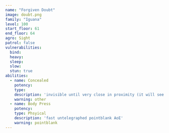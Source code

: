 ```yaml
---
name: "Forgiven Doubt"
image: doubt.png
family: "Iguana"
level: 100
start_floor: 61
end_floor: 64
agro: Sight
patrol: false
vulnerabilities:
  bind: 
  heavy: 
  sleep: 
  slow: 
  stun: true
abilities:
  - name: Concealed
    potency: 
    type: 
    description: 'invisible until very close in proximity (it will see you first if it''s looking at you)'
    warning: other
  - name: Body Press
    potency: 
    type: Phsyical
    description: 'fast untelegraphed pointblank AoE'
    warning: pointblank
---
```

